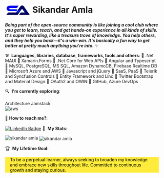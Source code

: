 # <img align="center" src="./sa_logo-removebg-preview.png" alt="SikandarA" height="40" width="auto" /> Sikandar Amla

***Being part of the open-source community is like joining a cool club where you get to learn, teach, and get hands-on experience in all kinds of skills. It's super rewarding, like a treasure trove of knowledge. You help others, and they help you back—it's a win-win. It's basically a fun way to get better at pretty much anything you're into.*** :sparkles: 

⚒️&nbsp; <strong>Languages, libraries, database, frameworks, tools and others</strong>:
  🔸 .Net MAUI
  🔸 Xamarin.Forms
  🔸 .Net Core for Web APIs
  🔸 Angular and Typescript
  🔸 MySQL, PostgreSQL, MS SQL, Amazon DynamoDB, Firebase Realtime DB
  🔸 Microsoft Azure and AWS
  🔸 Javascript and jQuery
  🔸 SaaS, PaaS
  🔸 Telerik and Syncfusion Controls
  🔸 Entity Framework and Linq
  🔸 Twitter Bootstrap and Material Design
  🔸 OAuth2 and OWIN
  🔸  GitHub, Azure DevOps

🔍&nbsp; <strong>I'm currently exploring</strong>:
<br/><br/>Architecture Jamstack <br/>
<img
   src="https://d33wubrfki0l68.cloudfront.net/21c2e938a6a0468a8583b905f1156521c456f79c/2612d/img/logo/svg/jamstack_logo_darkbg.svg"
   alt="aws"
   width="150"
   alt="Jamstack image: Jamstack_Logo_DarkBG"
 />

💌&nbsp;<strong>How to reach me?</strong>:<br/><br/>
[![LinkedIn Badge](https://img.shields.io/badge/linkedin--%23316dca?style=for-the-badge&logo=linkedin&logoColor=white)](https://www.linkedin.com/in/sikandar-amla/)
🎢&nbsp; <strong>My Stats</strong>:
<p><img align="left" src="https://github-readme-stats.vercel.app/api/top-langs?username=sikandaramla&show_icons=true&locale=en&layout=compact&theme=radical" alt="sikandar amla" /></p>
<p>&nbsp;<img align="center" src="https://github-readme-stats.vercel.app/api?username=sikandaramla&show_icons=true&locale=en&theme=radical" alt="sikandar amla" /></p>  

🏆&nbsp; <strong>My Lifetime Goal</strong>:
<p style='color: #000!important;background-color: #ffeb3b!important;padding: 0.01em 16px;'>
To be a perpetual learner, always seeking to broaden my knowledge and embrace new skills throughout life. Committed to continuous growth and staying curious.  
</p>





